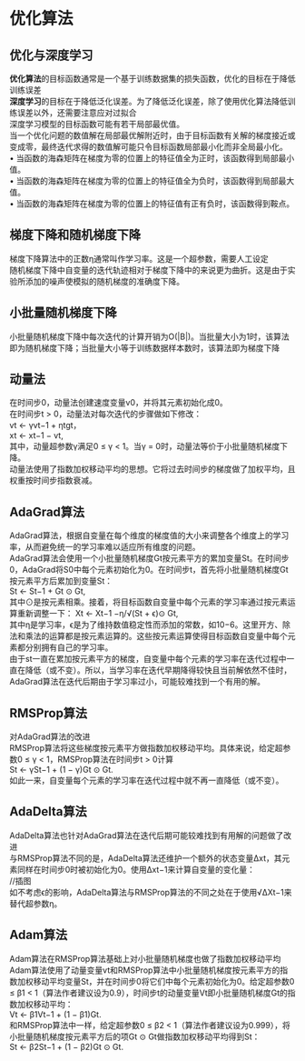 # 优化算法
## 优化与深度学习
**优化算法**的⽬标函数通常是⼀个基于训练数据集的损失函数，优化的⽬标在于降低训练误差  
**深度学习**的⽬标在于降低泛化误差。为了降低泛化误差，除了使⽤优化算法降低训练误差以外，还需要注意应对过拟合  
深度学习模型的⽬标函数可能有若⼲局部最优值。  
当⼀个优化问题的数值解在局部最优解附近时，由于⽬标函数有关解的梯度接近或变成零，最终迭代求得的数值解可能只令⽬标函数局部最小化而⾮全局最小化。   
• 当函数的海森矩阵在梯度为零的位置上的特征值全为正时，该函数得到局部最小值。  
• 当函数的海森矩阵在梯度为零的位置上的特征值全为负时，该函数得到局部最⼤值。  
• 当函数的海森矩阵在梯度为零的位置上的特征值有正有负时，该函数得到鞍点。  
## 梯度下降和随机梯度下降
梯度下降算法中的正数η通常叫作学习率。这是⼀个超参数，需要⼈⼯设定  
随机梯度下降中⾃变量的迭代轨迹相对于梯度下降中的来说更为曲折。这是由于实验所添加的噪声使模拟的随机梯度的准确度下降。  
## ⼩批量随机梯度下降
小批量随机梯度下降中每次迭代的计算开销为O(|B|)。当批量⼤小为1时，该算法即为随机梯度下降；当批量⼤小等于训练数据样本数时，该算法即为梯度下降  
## 动量法
在时间步0，动量法创建速度变量v0，并将其元素初始化成0。  
在时间步t > 0，动量法对每次迭代的步骤做如下修改：   
vt ← γvt−1 + ηtgt，  
xt ← xt−1 − vt,  
其中，动量超参数γ满⾜0 ≤ γ < 1。当γ = 0时，动量法等价于小批量随机梯度下降。  
动量法使⽤了指数加权移动平均的思想。它将过去时间步的梯度做了加权平均，且权重按时间步指数衰减。  
## AdaGrad算法
AdaGrad算法，根据⾃变量在每个维度的梯度值的⼤小来调整各个维度上的学习率，从而避免统⼀的学习率难以适应所有维度的问题。  
AdaGrad算法会使⽤⼀个小批量随机梯度Gt按元素平⽅的累加变量St。在时间步0，AdaGrad将S0中每个元素初始化为0。在时间步t，⾸先将小批量随机梯度Gt按元素平⽅后累加到变量St：  
St ← St−1 + Gt ⊙ Gt,  
其中⊙是按元素相乘。接着，将⽬标函数⾃变量中每个元素的学习率通过按元素运算重新调整⼀下：
Xt ← Xt−1 −η/√(St + ϵ)⊙ Gt,  
其中η是学习率，ϵ是为了维持数值稳定性而添加的常数，如10−6。这⾥开⽅、除法和乘法的运算都是按元素运算的。这些按元素运算使得⽬标函数⾃变量中每个元素都分别拥有⾃⼰的学习率。   
由于st⼀直在累加按元素平⽅的梯度，⾃变量中每个元素的学习率在迭代过程中⼀直在降低（或不变）。所以，当学习率在迭代早期降得较快且当前解依然不佳时，AdaGrad算法在迭代后期由于学习率过小，可能较难找到⼀个有⽤的解。  
## RMSProp算法
对AdaGrad算法的改进  
RMSProp算法将这些梯度按元素平⽅做指数加权移动平均。具体来说，给定超参数0 ≤ γ < 1，RMSProp算法在时间步t > 0计算  
St ← γSt−1 + (1 − γ)Gt ⊙ Gt.  
如此⼀来，⾃变量每个元素的学习率在迭代过程中就不再⼀直降低（或不变）。  
## AdaDelta算法
AdaDelta算法也针对AdaGrad算法在迭代后期可能较难找到有⽤解的问题做了改进    
与RMSProp算法不同的是，AdaDelta算法还维护⼀个额外的状态变量∆xt，其元素同样在时间步0时被初始化为0。使⽤∆xt−1来计算⾃变量的变化量：    
//插图   
如不考虑ϵ的影响，AdaDelta算法与RMSProp算法的不同之处在于使⽤√∆Xt−1来替代超参数η。  
## Adam算法
Adam算法在RMSProp算法基础上对小批量随机梯度也做了指数加权移动平均   
Adam算法使⽤了动量变量vt和RMSProp算法中小批量随机梯度按元素平⽅的指数加权移动平均变量St，并在时间步0将它们中每个元素初始化为0。给定超参数0 ≤ β1 < 1（算法作者建议设为0.9），时间步t的动量变量Vt即小批量随机梯度Gt的指数加权移动平均：  
Vt ← β1Vt−1 + (1 − β1)Gt.  
和RMSProp算法中⼀样，给定超参数0 ≤ β2 < 1（算法作者建议设为0.999），将小批量随机梯度按元素平⽅后的项Gt ⊙ Gt做指数加权移动平均得到St：  
St ← β2St−1 + (1 − β2)Gt ⊙ Gt.   

